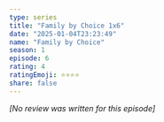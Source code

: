 ```yaml
---
type: series
title: "Family by Choice 1x6"
date: "2025-01-04T23:23:49"
name: "Family by Choice"
season: 1
episode: 6
rating: 4
ratingEmoji: ⭐️⭐️⭐️⭐️
share: false
---
```


*[No review was written for this episode]*
